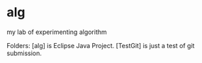 alg
===

my lab of experimenting algorithm

Folders:
[alg] is Eclipse Java Project.
[TestGit] is just a test of git submission.
